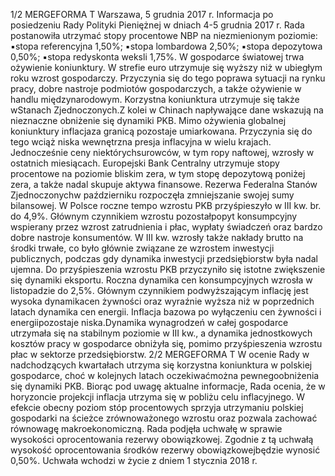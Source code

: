 1/2
MERGEFORMA
T
Warszawa, 5 grudnia 2017 r.
Informacja po posiedzeniu Rady Polityki Pieniężnej
w dniach 4-5 grudnia 2017 r.
Rada postanowiła utrzymać stopy procentowe NBP na niezmienionym poziomie:
▪stopa referencyjna 1,50%;
▪stopa lombardowa 2,50%;
▪stopa depozytowa 0,50%;
▪stopa redyskonta weksli 1,75%.
W gospodarce światowej trwa ożywienie koniunktury. W strefie euro utrzymuje się
wyższy niż w ubiegłym roku wzrost gospodarczy. Przyczynia się do tego poprawa
sytuacji na rynku pracy, dobre nastroje podmiotów gospodarczych, a także ożywienie
w handlu międzynarodowym. Korzystna koniunktura utrzymuje się także wStanach
Zjednoczonych.Z kolei w Chinach napływające dane wskazują na nieznaczne obniżenie
się dynamiki PKB.
Mimo ożywienia globalnej koniunktury inflacjaza granicą pozostaje umiarkowana.
Przyczynia się do tego wciąż niska wewnętrzna presja inflacyjna w wielu krajach.
Jednocześnie ceny niektórychsurowców, w tym ropy naftowej, wzrosły w ostatnich
miesiącach.
Europejski Bank Centralny utrzymuje stopy procentowe na poziomie bliskim zera,
w tym stopę depozytową poniżej zera, a także nadal skupuje aktywa finansowe. Rezerwa
Federalna Stanów Zjednoczonychw październiku rozpoczęła zmniejszanie swojej sumy
bilansowej.
W Polsce roczne tempo wzrostu PKB przyśpieszyło w III kw. br. do 4,9%. Głównym
czynnikiem wzrostu pozostałpopyt konsumpcyjny wspierany przez wzrost zatrudnienia
i płac, wypłaty świadczeń oraz bardzo dobre nastroje konsumentów.
W III kw. wzrosły także nakłady brutto na środki trwałe, co było głównie związane
ze wzrostem inwestycji publicznych, podczas gdy dynamika inwestycji przedsiębiorstw
była nadal ujemna. Do przyśpieszenia wzrostu PKB przyczyniło się istotne zwiększenie
się dynamiki eksportu.
Roczna dynamika cen konsumpcyjnych wzrosła w listopadzie do 2,5%. Głównym
czynnikiem podwyższającym inflację jest wysoka dynamikacen żywności oraz wyraźnie
wyższa niż w poprzednich latach dynamika cen energii. Inflacja bazowa po wyłączeniu
cen żywności i energiipozostaje niska.Dynamika wynagrodzeń w całej gospodarce
utrzymała się na stabilnym poziomie w III kw., a dynamika jednostkowych kosztów pracy
w gospodarce obniżyła się, pomimo przyśpieszenia wzrostu płac w sektorze
przedsiębiorstw.
2/2
MERGEFORMA
T
W ocenie Rady w nadchodzących kwartałach utrzyma się korzystna koniunktura
w polskiej gospodarce, choć w kolejnych latach oczekiwaćmożna pewnegoobniżenia się
dynamiki PKB. Biorąc pod uwagę aktualne informacje, Rada ocenia, że w horyzoncie
projekcji inflacja utrzyma się w pobliżu celu inflacyjnego. W efekcie obecny poziom stóp
procentowych sprzyja utrzymaniu polskiej gospodarki na ścieżce zrównoważonego
wzrostu oraz pozwala zachować równowagę makroekonomiczną.
Rada podjęła uchwałę w sprawie wysokości oprocentowania rezerwy obowiązkowej.
Zgodnie z tą uchwałą wysokość oprocentowania środków rezerwy obowiązkowejbędzie
wynosić 0,50%. Uchwała wchodzi w życie z dniem 1 stycznia 2018 r.
